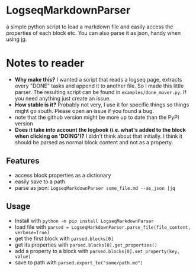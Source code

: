 # LogseqMarkdownParser
a simple python script to load a markdown file and easily access the properties of each block etc. You can also parse it as json, handy when using [jq](https://github.com/jqlang/jq).

# Notes to reader
* **Why make this?** I wanted a script that reads a logseq page, extracts every "DONE" tasks and append it to another file. So I made this little parser. The resulting script can be found in `examples/done_mover.py`. If you need anything just create an issue.
* **How stable is it?** Probably not very, I use it for specific things so things might go south. Please open an issue if you found a bug.
* note that the github version might be more up to date than the PyPI version
* **Does it take into account the logbook (i.e. what's added to the block when clicking on 'DOING')?** I didn't think about that initially. I think it should be parsed as normal block content and not as a property.

## Features
* access block properties as a dictionary
* easily save to a path
* parse as json: `LogseqMarkdownParser some_file.md --as_json |jq`

## Usage
* Install with `python -m pip install LogseqMarkdownParser`
* load file with `parsed = LogseqMarkdownParser.parse_file(file_content, verbose=True)`
* get the first block with `parsed.blocks[0]`
* get its properties with `parsed.blocks[0].get_properties()`
* add a property to a block with `parsed.blocks[0].set_property(key, value)`
* save to path with `parsed.export_to("some/path.md")`
